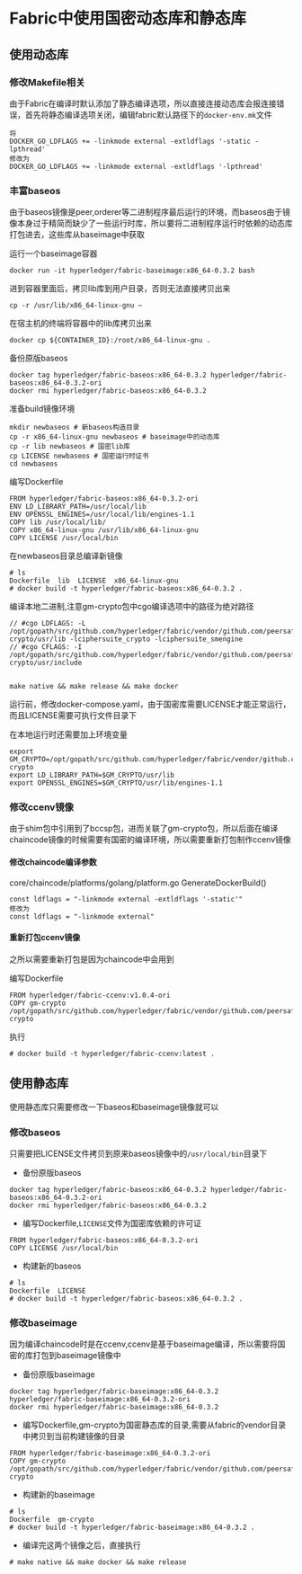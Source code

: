 # Fabric中使用国密动态库和静态库

## 使用动态库

### 修改Makefile相关

由于Fabric在编译时默认添加了静态编译选项，所以直接连接动态库会报连接错误，首先将静态编译选项关闭，编辑fabric默认路径下的`docker-env.mk`文件

```
将
DOCKER_GO_LDFLAGS += -linkmode external -extldflags '-static -lpthread'
修改为
DOCKER_GO_LDFLAGS += -linkmode external -extldflags '-lpthread'
```

### 丰富baseos

由于baseos镜像是peer,orderer等二进制程序最后运行的环境，而baseos由于镜像本身过于精简而缺少了一些运行时库，所以要将二进制程序运行时依赖的动态库打包进去，这些库从baseimage中获取

运行一个baseimage容器

```
docker run -it hyperledger/fabric-baseimage:x86_64-0.3.2 bash
```

进到容器里面后，拷贝lib库到用户目录，否则无法直接拷贝出来

```
cp -r /usr/lib/x86_64-linux-gnu ~
```

在宿主机的终端将容器中的lib库拷贝出来

```
docker cp ${CONTAINER_ID}:/root/x86_64-linux-gnu .
```

备份原版baseos

```
docker tag hyperledger/fabric-baseos:x86_64-0.3.2 hyperledger/fabric-baseos:x86_64-0.3.2-ori
docker rmi hyperledger/fabric-baseos:x86_64-0.3.2
```

准备build镜像环境

```
mkdir newbaseos # 新baseos构造目录
cp -r x86_64-linux-gnu newbaseos # baseimage中的动态库
cp -r lib newbaseos # 国密lib库
cp LICENSE newbaseos # 国密运行时证书
cd newbaseos
```

编写Dockerfile

```
FROM hyperledger/fabric-baseos:x86_64-0.3.2-ori
ENV LD_LIBRARY_PATH=/usr/local/lib
ENV OPENSSL_ENGINES=/usr/local/lib/engines-1.1
COPY lib /usr/local/lib/
COPY x86_64-linux-gnu /usr/lib/x86_64-linux-gnu
COPY LICENSE /usr/local/bin
```

在newbaseos目录总编译新镜像

```
# ls
Dockerfile  lib  LICENSE  x86_64-linux-gnu
# docker build -t hyperledger/fabric-baseos:x86_64-0.3.2 .
```
编译本地二进制,注意gm-crypto包中cgo编译选项中的路径为绝对路径

```
// #cgo LDFLAGS: -L /opt/gopath/src/github.com/hyperledger/fabric/vendor/github.com/peersafe/gm-crypto/usr/lib -lciphersuite_crypto -lciphersuite_smengine
// #cgo CFLAGS: -I /opt/gopath/src/github.com/hyperledger/fabric/vendor/github.com/peersafe/gm-crypto/usr/include


make native && make release && make docker
```

运行前，修改docker-compose.yaml，由于国密库需要LICENSE才能正常运行，而且LICENSE需要可执行文件目录下

在本地运行时还需要加上环境变量

```
export GM_CRYPTO=/opt/gopath/src/github.com/hyperledger/fabric/vendor/github.com/peersafe/gm-crypto
export LD_LIBRARY_PATH=$GM_CRYPTO/usr/lib
export OPENSSL_ENGINES=$GM_CRYPTO/usr/lib/engines-1.1
```

### 修改ccenv镜像

由于shim包中引用到了bccsp包，进而关联了gm-crypto包，所以后面在编译chaincode镜像的时候需要有国密的编译环境，所以需要重新打包制作ccenv镜像

#### 修改chaincode编译参数

core/chaincode/platforms/golang/platform.go  GenerateDockerBuild()

```
const ldflags = "-linkmode external -extldflags '-static'"
修改为
const ldflags = "-linkmode external"
```
#### 重新打包ccenv镜像

之所以需要重新打包是因为chaincode中会用到

编写Dockerfile

```
FROM hyperledger/fabric-ccenv:v1.0.4-ori
COPY gm-crypto /opt/gopath/src/github.com/hyperledger/fabric/vendor/github.com/peersafe/gm-crypto
```

执行

```
# docker build -t hyperledger/fabric-ccenv:latest .
```

## 使用静态库

使用静态库只需要修改一下baseos和baseimage镜像就可以

### 修改baseos

只需要把LICENSE文件拷贝到原来baseos镜像中的`/usr/local/bin`目录下

* 备份原版baseos

```
docker tag hyperledger/fabric-baseos:x86_64-0.3.2 hyperledger/fabric-baseos:x86_64-0.3.2-ori
docker rmi hyperledger/fabric-baseos:x86_64-0.3.2
```
* 编写Dockerfile,`LICENSE`文件为国密库依赖的许可证

```
FROM hyperledger/fabric-baseos:x86_64-0.3.2-ori
COPY LICENSE /usr/local/bin
```

* 构建新的baseos

```
# ls
Dockerfile  LICENSE 
# docker build -t hyperledger/fabric-baseos:x86_64-0.3.2 .
```

### 修改baseimage

因为编译chaincode时是在ccenv,ccenv是基于baseimage编译，所以需要将国密的库打包到baseimage镜像中

* 备份原版baseimage

```
docker tag hyperledger/fabric-baseimage:x86_64-0.3.2 hyperledger/fabric-baseimage:x86_64-0.3.2-ori
docker rmi hyperledger/fabric-baseimage:x86_64-0.3.2
```

* 编写Dockerfile,gm-crypto为国密静态库的目录,需要从fabric的vendor目录中拷贝到当前构建镜像的目录

```
FROM hyperledger/fabric-baseimage:x86_64-0.3.2-ori
COPY gm-crypto /opt/gopath/src/github.com/hyperledger/fabric/vendor/github.com/peersafe/gm-crypto
```

* 构建新的baseimage

```
# ls
Dockerfile  gm-crypto 
# docker build -t hyperledger/fabric-baseimage:x86_64-0.3.2 .
```

* 编译完这两个镜像之后，直接执行

```
# make native && make docker && make release
```